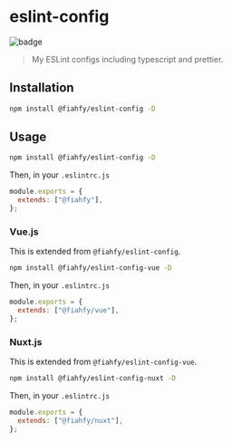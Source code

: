 # eslint-config

![badge](https://github.com/fiahfy/eslint-config/workflows/Node.js%20Package/badge.svg)

> My ESLint configs including typescript and prettier.

## Installation

```bash
npm install @fiahfy/eslint-config -D
```

## Usage

```bash
npm install @fiahfy/eslint-config -D
```

Then, in your `.eslintrc.js`

```js
module.exports = {
  extends: ["@fiahfy"],
};
```

### Vue.js

This is extended from `@fiahfy/eslint-config`.

```bash
npm install @fiahfy/eslint-config-vue -D
```

Then, in your `.eslintrc.js`

```js
module.exports = {
  extends: ["@fiahfy/vue"],
};
```

### Nuxt.js

This is extended from `@fiahfy/eslint-config-vue`.

```bash
npm install @fiahfy/eslint-config-nuxt -D
```

Then, in your `.eslintrc.js`

```js
module.exports = {
  extends: ["@fiahfy/nuxt"],
};
```
